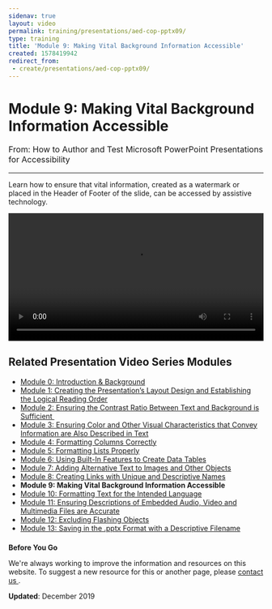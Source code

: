 ```yaml
---
sidenav: true
layout: video
permalink: training/presentations/aed-cop-pptx09/
type: training
title: 'Module 9: Making Vital Background Information Accessible'
created: 1578419942
redirect_from:
 - create/presentations/aed-cop-pptx09/
---
```


# Module 9: Making Vital Background Information Accessible

<p style="font-size:115%">
  From: How to Author and Test Microsoft PowerPoint Presentations for Accessibility
</p>

* * *

Learn how to ensure that vital information, created as a watermark or placed in the Header of Footer of the slide, can be accessed by assistive technology.

<video controls="controls" data-vscid="3qesx4ovd" style="width: 100%;"><source src="https://assets.section508.gov/files/aed-cop-ppt-m09.mp4" type="video/mp4" /></video>

## Related Presentation Video Series Modules

  * [Module 0: Introduction & Background][1]
  * [Module 1: Creating the Presentation&rsquo;s Layout Design and Establishing the Logical Reading Order][2]
  * [Module 2: Ensuring the Contrast Ratio Between Text and Background is Sufficient&nbsp;][3]
  * [Module 3: Ensuring Color and Other Visual Characteristics that Convey Information are Also Described in Text][4]
  * [Module 4: Formatting Columns Correctly][5]
  * [Module 5: Formatting Lists Properly][6]
  * [Module 6: Using Built-In Features to Create Data Tables][7]
  * [Module 7: Adding Alternative Text to Images and Other Objects][8]
  * [Module 8: Creating Links with Unique and Descriptive Names][9]
  * **Module 9: Making Vital Background Information Accessible**
  * [Module 10: Formatting Text for the Intended Language][10]
  * [Module 11: Ensuring Descriptions of Embedded Audio, Video and Multimedia Files are Accurate][11]
  * [Module 12: Excluding Flashing Objects][12]
  * [Module 13: Saving in the .pptx Format with a Descriptive Filename][13]

<div class="border-base radius-lg border-1px" style="margin-top: 1.5em;">
<div class="padding-1">
<p class="text-large"><strong>Before You Go</strong></p>
<p>We're always working to improve the information and resources on this website. To suggest a new resource for this or another page, please <a href="mailto:section.508@gsa.gov">contact us
</a>.</p>
</div>
</div>

**Updated**: December 2019

 [1]: {{site.baseurl}}/training/presentations/aed-cop-pptx00/
 [2]: {{site.baseurl}}/training/presentations/aed-cop-pptx01/
 [3]: {{site.baseurl}}/training/presentations/aed-cop-pptx02/
 [4]: {{site.baseurl}}/training/presentations/aed-cop-pptx03/
 [5]: {{site.baseurl}}/training/presentations/aed-cop-pptx04/
 [6]: {{site.baseurl}}/training/presentations/aed-cop-pptx05/
 [7]: {{site.baseurl}}/training/presentations/aed-cop-pptx06/
 [8]: {{site.baseurl}}/training/presentations/aed-cop-pptx07/
 [9]: {{site.baseurl}}/training/presentations/aed-cop-pptx08/
 [10]: {{site.baseurl}}/training/presentations/aed-cop-pptx10/
 [11]: {{site.baseurl}}/training/presentations/aed-cop-pptx11/
 [12]: {{site.baseurl}}/training/presentations/aed-cop-pptx12/
 [13]: {{site.baseurl}}/training/presentations/aed-cop-pptx13/